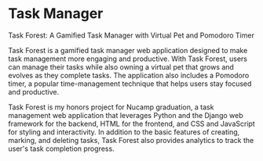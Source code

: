 # Task Manager

Task Forest: A Gamified Task Manager with Virtual Pet and Pomodoro Timer

Task Forest is a gamified task manager web application designed to make task management more engaging and productive. With Task Forest, users can manage their tasks while also owning a virtual pet that grows and evolves as they complete tasks. The application also includes a Pomodoro timer, a popular time-management technique that helps users stay focused and productive.

Task Forest is my honors project for Nucamp graduation, a task management web application that leverages Python and the Django web framework for the backend, HTML for the frontend, and CSS and JavaScript for styling and interactivity. In addition to the basic features of creating, marking, and deleting tasks, Task Forest also provides analytics to track the user's task completion progress.


